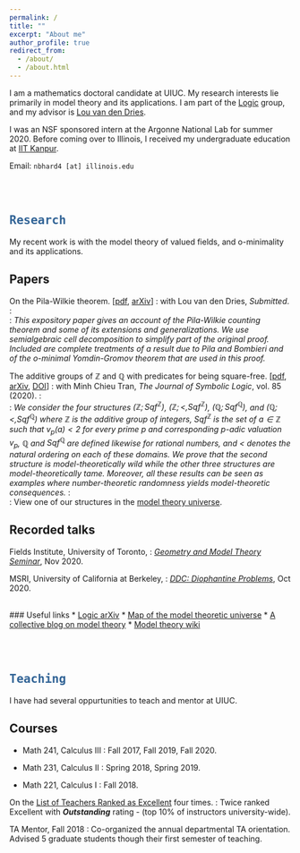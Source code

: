 ```yaml
---
permalink: /
title: ""
excerpt: "About me"
author_profile: true
redirect_from: 
  - /about/
  - /about.html
---
```


I am a mathematics doctoral candidate at UIUC. My research interests lie primarily in model theory and its applications. I am part of the <a href="https://math.illinois.edu/research/faculty-research/logic" target="_blank">Logic</a> group, and my advisor is <a href="https://math.illinois.edu/directory/profile/vddries" target="_blank">Lou van den Dries</a>. 
        
I was an NSF sponsored intern at the Argonne National Lab for summer 2020. Before coming over to Illinois, I received my undergraduate education at <a href="https://en.wikipedia.org/wiki/Indian_Institute_of_Technology_Kanpur" target="_blank"> IIT Kanpur</a>.<br>

Email: `nbhard4 [at] illinois.edu` 

<br><br>

<script type="text/javascript"
  src="https://www.maths.nottingham.ac.uk/plp/pmadw/LaTeXMathML.js">
 </script>


##  <kbd id="Research"><a href="#Research" style="text-decoration: none; color: #326496">Research</a></kbd>

My recent work is with the model theory of valued fields, and o-minimality and its applications. 

## Papers

On the Pila-Wilkie theorem. [<a href="http://neerbhardwaj.github.io/files/On%20the%20Pila-Wilkie%20theorem.pdf" target="_blank">pdf</a>, <a href="https://arxiv.org/abs/2010.14046" target=_blank>arXiv</a>]
: with Lou van den Dries, <i>Submitted</i>.
: <br>
: <i> This expository paper gives an account of the Pila-Wilkie counting theorem and some of its extensions and generalizations. We use semialgebraic cell decomposition to simplify part of the original proof. Included are complete treatments of a result due to Pila and Bombieri and of the o-minimal Yomdin-Gromov theorem that are used in this proof. </i> 

The additive groups of $ℤ$ and $ℚ$ with predicates for being square-free. [<a href="http://neerbhardwaj.github.io/files/The%20additive%20groups%20of%20ℤ%20and%20%20ℚ%20with%20predicates%20for%20being%20square-free.pdf" target="_blank">pdf</a>, <a href="https://arxiv.org/abs/1707.00096" target="_blank">arXiv</a>, <a href="https://doi.org/10.1017/jsl.2020.30" target="_blank">DOI</a>]
: with Minh Chieu Tran, <i>The Journal of Symbolic Logic</i>, vol. 85 (2020).
: <br>
: <i>We consider the four structures $(ℤ;\mbox{Sqf}^ℤ)$, $(ℤ;<,\mbox{Sqf}^ℤ)$, $(ℚ;\mbox{Sqf}^ℚ)$, and $(ℚ;<,\mbox{Sqf}^ℚ)$ where $ℤ$ is the additive group of integers, $\mbox{Sqf}^ℤ$ is the set of $a\in ℤ$ such that $v_p(a)<2$ for every prime $p$ and corresponding $p$-adic valuation $v_p$, $ℚ$ and $\mbox{Sqf}^ℚ$ are defined likewise for rational numbers, and $<$ denotes the natural ordering on each of these domains. We prove that the second structure is model-theoretically wild while the other three structures are model-theoretically tame. Moreover, all these results can be seen as examples where number-theoretic randomness yields model-theoretic consequences.</i>
: <br>
: View one of our structures in the <a href="http://forkinganddividing.com/#_02_54" target="blank">model theory universe</a>.


## Recorded talks
Fields Institute, University of Toronto,
: <a href="http://www.fields.utoronto.ca/activities/20-21/geometry-and-model-theory-seminar" target="_blank"> <i>Geometry and Model Theory Seminar</i></a>, Nov 2020.

MSRI, University of California at Berkeley,
: <a href="https://www.msri.org/web/msri/scientific/colloquia-seminars/fall-2020-seminars/ddc-2020-diophantine-problems" target="_blank"><i>DDC: Diophantine Problems</i></a>, Oct 2020.

<!-- 
AMS sectional meeting, Purdue University,
: <a href="http://www.ams.org/meetings/sectional/2280_program_ss41.html#title" target="_blank"><i>Model Theory Special session</i></a>, Apr 2020. (cancelled due to COVID-19)
Indraprastha Institute of Information Technology,
: <a href="https://math.iiitd.ac.in/math-msems19.html" target="_blank"><i>Mathematics Seminar</i></a>, May 2019.
-->

<br> 
### Useful links
* <a href="https://arxiv.org/list/math.LO/recent" target="_blank"> Logic arXiv</a>
* <a href="http://forkinganddividing.com/" target="_blank"> Map of the model theoretic universe</a>
* <a href="https://ffbandf.wordpress.com/about/" target="_blank"> A collective blog on model theory</a>
* <a href="https://modeltheory.fandom.com/wiki/Special:AllPages" target="_blank"> Model theory wiki</a>


<br><br>

## <kbd id="Teaching"><a href="#Teaching" style="text-decoration: none; color: #326496">Teaching</a></kbd>

I have had several oppurtunities to teach and mentor at UIUC.

## Courses
* Math 241, Calculus III
  : Fall 2017, Fall 2019, Fall 2020.

* Math 231, Calculus II
  : Spring 2018, Spring 2019.

* Math 221, Calculus I
  : Fall 2018.
  

On the  <a href="https://citl.illinois.edu/citl-101/measurement-evaluation/teaching-evaluation/teaching-evaluations-(ices)/teachers-ranked-as-excellent" target="_blank"> List of Teachers Ranked as Excellent</a> four times.
: Twice ranked Excellent with <b>_Outstanding_</b> rating - (top 10% of instructors university-wide).

TA Mentor, Fall 2018
: Co-organized the annual departmental TA orientation.<br> Advised 5 graduate students though their first semester of teaching.



